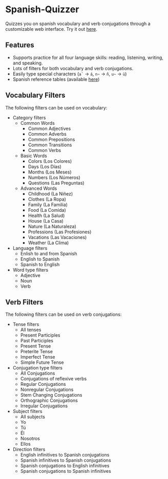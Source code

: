 # Spanish-Quizzer
Quizzes you on spanish vocabulary and verb conjugations through a customizable web interface.
Try it out [here](https://ashermorgan.github.io/Spanish-Quizzer/).

## Features
- Supports practice for all four language skills: reading, listening, writing, and speaking.
- Lots of filters for both vocabulary and verb conjugations.
- Easily type special characters (``` a` ``` → `á`, `n~` → `ñ`, `u~` → `ü`)
- Spanish reference tables (available [here](https://ashermorgan.github.io/Spanish-Quizzer/reference.html))

## Vocabulary Filters
The following filters can be used on vocabulary:
- Category filters
  - Common Words
    - Common Adjectives
    - Common Adverbs
    - Common Prepositions
    - Common Transitions
    - Common Verbs
  - Basic Words
    - Colors (Los Colores)
    - Days (Los Días)
    - Months (Los Meses)
    - Numbers (Los Números)
    - Questions (Las Preguntas)
  - Advanced Words
    - Childhood (La Niñez)
    - Clothes (La Ropa)
    - Family (La Familia)
    - Food (La Comida)
    - Health (La Salud)
    - House (La Casa)
    - Nature (La Naturaleza)
    - Professions (Las Profesiones)
    - Vacations (Las Vacaciones)
    - Weather (La Clima)
- Language filters
  - Enlish to and from Spanish
  - English to Spanish
  - Spanish to English
- Word type filters
  - Adjective
  - Noun
  - Verb

## Verb Filters
The following filters can be used on verb conjugations:
- Tense filters
  - All tenses
  - Present Participles
  - Past Participles
  - Present Tense
  - Preterite Tense
  - Imperfect Tense
  - Simple Future Tense
- Conjugation type filters
  - All Conjugations
  - Conjugations of reflexive verbs
  - Regular Conjugations
  - Nonregular Conjugations
  - Stem Changing Conjugations
  - Orthographic Conjugations
  - Irregular Conjugations
- Subject filters
  - All subjects
  - Yo
  - Tú
  - Él
  - Nosotros
  - Ellos
- Direction filters
  - English infinitives to Spanish conjugations
  - Spanish infinitives to Spanish conjugations
  - Spanish conjugations to English infinitives
  - Spanish conjugations to Spanish infinitives
